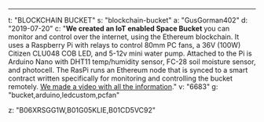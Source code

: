 ---
t: "BLOCKCHAIN BUCKET"
s: "blockchain-bucket"
a: "GusGorman402"
d: "2019-07-20"
c: "<strong>We created an IoT enabled Space Bucket </strong>you can monitor and control over the internet, using the Ethereum blockchain. It uses a Raspberry Pi with relays to control 80mm PC fans, a 36V (100W) Citizen CLU048 COB LED, and 5-12v mini water pump. Attached to the Pi is Arduino Nano with DHT11 temp/humidity sensor, FC-28 soil moisture sensor, and photocell. The RasPi runs an Ethereum node that is synced to a smart contract written specifically for monitoring and controlling the bucket remotely. <a href='https://youtu.be/OBxyGAILqfE'>We made a video with all the information</a>."
v: "6683"
g: "bucket,arduino,ledcustom,pcfan"

z: "B06XRSGG1W,B01G05KLIE,B01CD5VC92"
